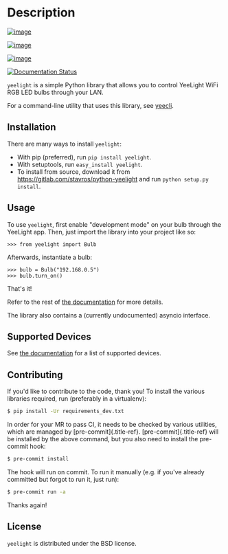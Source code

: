 Description
===========


[![image](https://gitlab.com/stavros/python-yeelight/badges/master/pipeline.svg)](https://gitlab.com/stavros/python-yeelight/pipelines)

[![image](https://gitlab.com/stavros/python-yeelight/badges/master/coverage.svg)](https://gitlab.com/stavros/python-yeelight/commits/master)

[![image](https://img.shields.io/pypi/v/yeelight.svg)](https://pypi.python.org/pypi/yeelight)

[![Documentation Status](https://readthedocs.org/projects/yeelight/badge/?version=stable)](http://yeelight.readthedocs.io/en/stable/?badge=stable)

`yeelight` is a simple Python library that allows you to control YeeLight WiFi RGB LED
bulbs through your LAN.

For a command-line utility that uses this library, see
[yeecli](https://gitlab.com/stavros/yeecli).

Installation
------------

There are many ways to install `yeelight`:

* With pip (preferred), run `pip install yeelight`.
* With setuptools, run `easy_install yeelight`.
* To install from source, download it from https://gitlab.com/stavros/python-yeelight
  and run `python setup.py install`.

Usage
-----

To use `yeelight`, first enable \"development mode\" on your bulb
through the YeeLight app. Then, just import the library into your
project like so:

```ipython
>>> from yeelight import Bulb
```

Afterwards, instantiate a bulb:

```ipython
>>> bulb = Bulb("192.168.0.5")
>>> bulb.turn_on()
```

That's it!

Refer to the rest of [the documentation](https://yeelight.readthedocs.io/en/stable/) for
more details.

The library also contains a (currently undocumented) asyncio interface.

Supported Devices
-----------------

See [the documentation](https://yeelight.readthedocs.io/en/stable/devices.html) for a list of supported devices.

Contributing
------------

If you'd like to contribute to the code, thank you! To install the various libraries
required, run (preferably in a virtualenv):

```bash
$ pip install -Ur requirements_dev.txt
```

In order for your MR to pass CI, it needs to be checked by various
utilities, which are managed by [pre-commit]{.title-ref}.
[pre-commit]{.title-ref} will be installed by the above command, but you
also need to install the pre-commit hook:

```bash
$ pre-commit install
```

The hook will run on commit. To run it manually (e.g. if you\'ve already
committed but forgot to run it, just run):

```bash
$ pre-commit run -a
```

Thanks again!

License
-------

`yeelight` is distributed under the BSD license.
